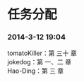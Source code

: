 # 任务分配 #

### 2014-3-12  19:04</br> ###
tomatoKiller：第 三十 章 </br>
jokedog：第 一、二 章</br>
Hao-Ding：第 三 章</br>